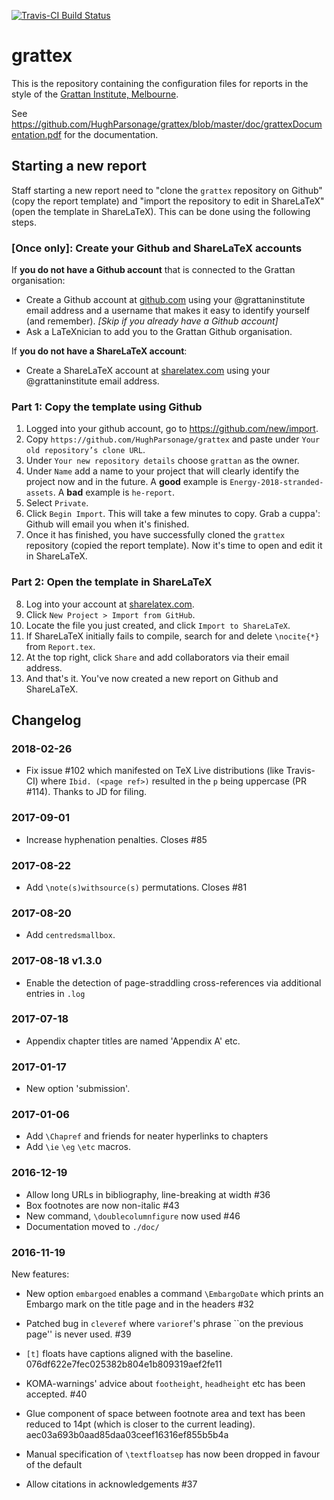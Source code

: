 [![Travis-CI Build Status](https://travis-ci.org/HughParsonage/grattex.svg?branch=master)](https://travis-ci.org/HughParsonage/grattex)

# grattex
This is the repository containing the configuration files for reports in the style of the [Grattan Institute, Melbourne](https://grattan.edu.au/).

See https://github.com/HughParsonage/grattex/blob/master/doc/grattexDocumentation.pdf for the documentation.

## Starting a new report
Staff starting a new report need to "clone the `grattex` repository on Github" (copy the report template) and "import the repository to edit in ShareLaTeX" (open the template in ShareLaTeX). This can be done using the following steps.

### [Once only]: Create your Github and ShareLaTeX accounts
If **you do not have a Github account** that is connected to the Grattan organisation:

  * Create a Github account at [github.com](https://github.com) using your @grattaninstitute email address and a username that makes it easy to identify yourself (and remember). *[Skip if you already have a Github account]*
  * Ask a LaTeXnician to add you to the Grattan Github organisation.

If **you do not have a ShareLaTeX account**:

  * Create a ShareLaTeX account at [sharelatex.com](https://sharelatex.com) using your @grattaninstitute email address.

### Part 1: Copy the template using Github
  1. Logged into your github account, go to https://github.com/new/import.
  2. Copy `https://github.com/HughParsonage/grattex` and paste under `Your old repository’s clone URL`.
  3. Under `Your new repository details` choose `grattan` as the owner.
  4. Under `Name` add a name to your project that will clearly identify the project now and in the future. A **good** example is `Energy-2018-stranded-assets`. A **bad** example is `he-report`.
  5. Select `Private`.
  6. Click `Begin Import`. This will take a few minutes to copy. Grab a cuppa': Github will email you when it's finished. 
  7. Once it has finished, you have successfully cloned the `grattex` repository (copied the report template). Now it's time to open and edit it in ShareLaTeX.

### Part 2: Open the template in ShareLaTeX
  8. Log into your account at [sharelatex.com](https://sharelatex.com).
  9. Click `New Project > Import from GitHub`.
  10. Locate the file you just created, and click `Import to ShareLaTeX`.
  11. If ShareLaTeX initially fails to compile, search for and delete `\nocite{*}` from `Report.tex`.
  12. At the top right, click `Share` and add collaborators via their email address.
  13. And that's it. You've now created a new report on Github and ShareLaTeX. 

## Changelog

### 2018-02-26
* Fix issue #102 which manifested on TeX Live distributions (like Travis-CI) where `Ibid. (<page ref>)`
  resulted in the `p` being uppercase (PR #114). Thanks to JD for filing.

### 2017-09-01
* Increase hyphenation penalties. Closes #85

### 2017-08-22
* Add `\note(s)withsource(s)` permutations. Closes #81

### 2017-08-20
* Add `centredsmallbox`.

### 2017-08-18 v1.3.0
* Enable the detection of page-straddling cross-references via additional entries in `.log`

### 2017-07-18
* Appendix chapter titles are named 'Appendix A' etc.

### 2017-01-17
* New option 'submission'.

### 2017-01-06
* Add `\Chapref` and friends for neater hyperlinks to chapters
* Add `\ie` `\eg` `\etc` macros.

### 2016-12-19
* Allow long URLs in bibliography, line-breaking at width #36
* Box footnotes are now non-italic #43
* New command, `\doublecolumnfigure` now used #46
* Documentation moved to `./doc/`

### 2016-11-19

New features:
* New option `embargoed` enables a command `\EmbargoDate` which prints an Embargo mark on the title page and in the headers #32

* Patched bug in `cleveref` where `varioref`'s phrase ``on the previous page'' is never used. #39
* `[t]` floats have captions aligned with the baseline. 076df622e7fec025382b804e1b809319aef2fe11
* KOMA-warnings' advice about `footheight`, `headheight` etc has been accepted. #40
* Glue component of space between footnote area and text has been reduced to 14pt (which is closer to the current leading). aec03a693b0aad85daa03ceef16316ef855b5b4a
* Manual specification of `\textfloatsep` has now been dropped in favour of the default
* Allow citations in acknowledgements #37
